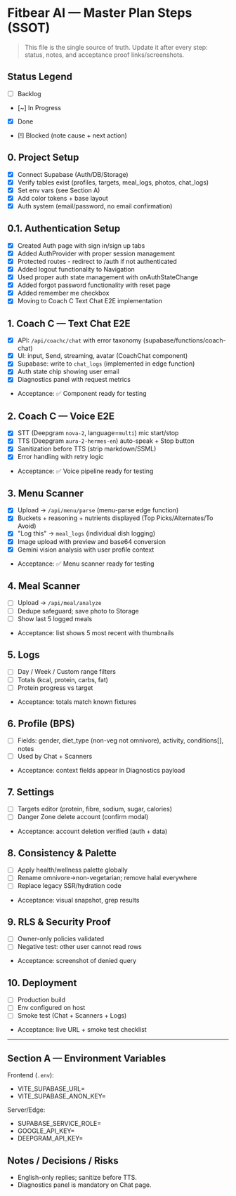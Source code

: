 # Fitbear AI — Master Plan Steps (SSOT)

> This file is the single source of truth. Update it after every step: status, notes, and acceptance proof links/screenshots.

## Status Legend
- [ ] Backlog
- [~] In Progress
- [x] Done
- [!] Blocked (note cause + next action)

## 0. Project Setup
- [x] Connect Supabase (Auth/DB/Storage)
- [x] Verify tables exist (profiles, targets, meal_logs, photos, chat_logs)
- [x] Set env vars (see Section A)
- [x] Add color tokens + base layout
- [x] Auth system (email/password, no email confirmation)

## 0.1. Authentication Setup
- [x] Created Auth page with sign in/sign up tabs
- [x] Added AuthProvider with proper session management
- [x] Protected routes - redirect to /auth if not authenticated
- [x] Added logout functionality to Navigation
- [x] Used proper auth state management with onAuthStateChange
- [x] Added forgot password functionality with reset page
- [x] Added remember me checkbox
- [x] Moving to Coach C Text Chat E2E implementation

## 1. Coach C — Text Chat E2E
- [x] API: `/api/coachc/chat` with error taxonomy (supabase/functions/coach-chat)
- [x] UI: input, Send, streaming, avatar (CoachChat component)
- [x] Supabase: write to `chat_logs` (implemented in edge function)
- [x] Auth state chip showing user email
- [x] Diagnostics panel with request metrics
- Acceptance: ✅ Component ready for testing

## 2. Coach C — Voice E2E
- [x] STT (Deepgram `nova-2`, language=`multi`) mic start/stop
- [x] TTS (Deepgram `aura-2-hermes-en`) auto-speak + Stop button
- [x] Sanitization before TTS (strip markdown/SSML)
- [x] Error handling with retry logic
- Acceptance: ✅ Voice pipeline ready for testing

## 3. Menu Scanner
- [x] Upload → `/api/menu/parse` (menu-parse edge function)
- [x] Buckets + reasoning + nutrients displayed (Top Picks/Alternates/To Avoid)
- [x] "Log this" → `meal_logs` (individual dish logging)
- [x] Image upload with preview and base64 conversion
- [x] Gemini vision analysis with user profile context
- Acceptance: ✅ Menu scanner ready for testing

## 4. Meal Scanner
- [ ] Upload → `/api/meal/analyze`
- [ ] Dedupe safeguard; save photo to Storage
- [ ] Show last 5 logged meals
- Acceptance: list shows 5 most recent with thumbnails

## 5. Logs
- [ ] Day / Week / Custom range filters
- [ ] Totals (kcal, protein, carbs, fat)
- [ ] Protein progress vs target
- Acceptance: totals match known fixtures

## 6. Profile (BPS)
- [ ] Fields: gender, diet_type (non-veg not omnivore), activity, conditions[], notes
- [ ] Used by Chat + Scanners
- Acceptance: context fields appear in Diagnostics payload

## 7. Settings
- [ ] Targets editor (protein, fibre, sodium, sugar, calories)
- [ ] Danger Zone delete account (confirm modal)
- Acceptance: account deletion verified (auth + data)

## 8. Consistency & Palette
- [ ] Apply health/wellness palette globally
- [ ] Rename omnivore→non-vegetarian; remove halal everywhere
- [ ] Replace legacy SSR/hydration code
- Acceptance: visual snapshot, grep results

## 9. RLS & Security Proof
- [ ] Owner-only policies validated
- [ ] Negative test: other user cannot read rows
- Acceptance: screenshot of denied query

## 10. Deployment
- [ ] Production build
- [ ] Env configured on host
- [ ] Smoke test (Chat + Scanners + Logs)
- Acceptance: live URL + smoke test checklist

---

## Section A — Environment Variables

Frontend (`.env`):
- VITE_SUPABASE_URL=
- VITE_SUPABASE_ANON_KEY=

Server/Edge:
- SUPABASE_SERVICE_ROLE=
- GOOGLE_API_KEY=
- DEEPGRAM_API_KEY=

## Notes / Decisions / Risks
- English-only replies; sanitize before TTS.
- Diagnostics panel is mandatory on Chat page.